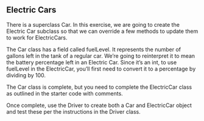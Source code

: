 ## Electric Cars

There is a superclass Car. In this exercise, we are going to create the Electric Car subclass so that we can override a few methods to update them to work for ElectricCars.

The Car class has a field called fuelLevel. It represents the number of gallons left in the tank of a regular car. We’re going to reinterpret it to mean the battery percentage left in an Electric Car. Since it’s an int, to use fuelLevel in the ElectricCar, you’ll first need to convert it to a percentage by dividing by 100.

The Car class is complete, but you need to complete the ElectricCar class as outlined in the starter code with comments.

Once complete, use the Driver to create both a Car and ElectricCar object and test these per the instructions in the Driver class.
